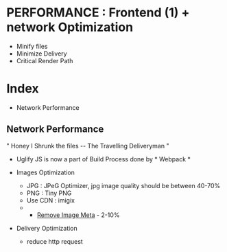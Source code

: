 # PERFORMANCE : Frontend (1)  + network Optimization
- Minify files
- Minimize Delivery
- Critical Render Path

# Index
- Network Performance

## Network Performance

" Honey I Shrunk the files  -- The Travelling Deliveryman " 

* Uglify JS is now a part of Build Process done by * Webpack *

- Images Optimization 
    - JPG : JPeG Optimizer, jpg image quality should be between 40-70%
    - PNG : Tiny PNG 
    - Use CDN : imigix
    - * [Remove Image Meta](https://www.verexif.com/en/)  - 2-10% 

- Delivery Optimization 
    - reduce http request